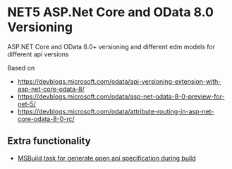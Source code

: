 # NET5 ASP.Net Core and OData 8.0 Versioning

ASP.NET Core and OData 8.0+ versioning and different edm models for different api versions

Based on 
- https://devblogs.microsoft.com/odata/api-versioning-extension-with-asp-net-core-odata-8/
- https://devblogs.microsoft.com/odata/asp-net-odata-8-0-preview-for-net-5/
- https://devblogs.microsoft.com/odata/attribute-routing-in-asp-net-core-odata-8-0-rc/

## Extra functionality
- [MSBuild task for generate open api specification during build](https://github.com/StennGroup/stenn-aspnetcore-versioning/tree/master/src/Stenn.AspNetCore.Versioning.MSBuild.Swashbuckle) 
